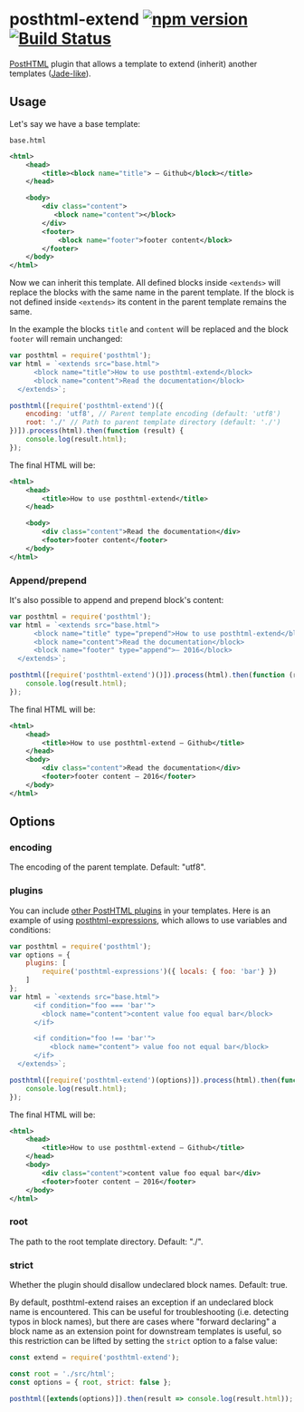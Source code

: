# posthtml-extend [![npm version](https://badge.fury.io/js/posthtml-extend.svg)](http://badge.fury.io/js/posthtml-extend) [![Build Status](https://travis-ci.org/posthtml/posthtml-extend.svg?branch=master)](https://travis-ci.org/posthtml/posthtml-extend)

[PostHTML](https://github.com/posthtml/posthtml) plugin that allows a template to extend (inherit) another templates ([Jade-like](http://jade-lang.com/reference/inheritance/)).


## Usage
Let's say we have a base template:

`base.html`
```xml
<html>
    <head>
        <title><block name="title"> — Github</block></title>
    </head>

    <body>
        <div class="content">
           <block name="content"></block>
        </div>
        <footer>
            <block name="footer">footer content</block>
        </footer>
    </body>
</html>
```

Now we can inherit this template. All defined blocks inside `<extends>` will
replace the blocks with the same name in the parent template. If the block is not
defined inside `<extends>` its content in the parent template remains the same.

In the example the blocks `title` and `content` will be replaced and
the block `footer` will remain unchanged:
```js
var posthtml = require('posthtml');
var html = `<extends src="base.html">
      <block name="title">How to use posthtml-extend</block>
      <block name="content">Read the documentation</block>
  </extends>`;

posthtml([require('posthtml-extend')({
    encoding: 'utf8', // Parent template encoding (default: 'utf8')
    root: './' // Path to parent template directory (default: './')
})]).process(html).then(function (result) {
    console.log(result.html);
});
```

The final HTML will be:
```xml
<html>
    <head>
        <title>How to use posthtml-extend</title>
    </head>

    <body>
        <div class="content">Read the documentation</div>
        <footer>footer content</footer>
    </body>
</html>
```


### Append/prepend
It's also possible to append and prepend block's content:
```js
var posthtml = require('posthtml');
var html = `<extends src="base.html">
      <block name="title" type="prepend">How to use posthtml-extend</block>
      <block name="content">Read the documentation</block>
      <block name="footer" type="append">— 2016</block>
  </extends>`;

posthtml([require('posthtml-extend')()]).process(html).then(function (result) {
    console.log(result.html);
});
```

The final HTML will be:
```xml
<html>
    <head>
        <title>How to use posthtml-extend — Github</title>
    </head>
    <body>
        <div class="content">Read the documentation</div>
        <footer>footer content — 2016</footer>
    </body>
</html>
```

## Options

### encoding

The encoding of the parent template. Default: "utf8".

### plugins

You can include [other PostHTML plugins](http://posthtml.github.io/posthtml-plugins/) in your templates.
Here is an example of using [posthtml-expressions](https://github.com/posthtml/posthtml-expressions), which allows to use variables and conditions:

```js
var posthtml = require('posthtml');
var options = {
    plugins: [
        require('posthtml-expressions')({ locals: { foo: 'bar'} })
    ]
};
var html = `<extends src="base.html">
      <if condition="foo === 'bar'">
        <block name="content">content value foo equal bar</block>
      </if>

      <if condition="foo !== 'bar'">
          <block name="content"> value foo not equal bar</block>
      </if>
  </extends>`;

posthtml([require('posthtml-extend')(options)]).process(html).then(function (result) {
    console.log(result.html);
});
```

The final HTML will be:
```xml
<html>
    <head>
        <title>How to use posthtml-extend — Github</title>
    </head>
    <body>
        <div class="content">content value foo equal bar</div>
        <footer>footer content — 2016</footer>
    </body>
</html>
```

### root

The path to the root template directory. Default: "./".

### strict

Whether the plugin should disallow undeclared block names. Default: true.

By default, posthtml-extend raises an exception if an undeclared block name is encountered. This can be useful for troubleshooting (i.e. detecting typos in block names), but
there are cases where "forward declaring" a block name as an extension point for downstream templates is useful, so this restriction can be lifted by setting the `strict`
option to a false value:

```javascript
const extend = require('posthtml-extend');

const root = './src/html';
const options = { root, strict: false };

posthtml([extends(options)]).then(result => console.log(result.html));
```
